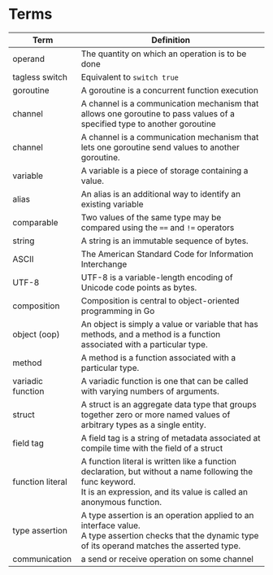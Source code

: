 # Terms


|       Term        |                                                                                     Definition                                                                                      |
| ----------------- | ----------------------------------------------------------------------------------------------------------------------------------------------------------------------------------- |
| operand           | The quantity on which an operation is to be done                                                                                                                                    |
| tagless switch    | Equivalent to `switch true`                                                                                                                                                         |
| goroutine         | A goroutine is a concurrent function execution                                                                                                                                      |
| channel           | A channel is a communication mechanism that allows one goroutine to pass values of a specified type to another goroutine                                                            |
| channel           | A channel is a communication mechanism that lets one goroutine send values to another goroutine.                                                                                    |
| variable          | A variable is a piece of storage containing a value.                                                                                                                                |
| alias             | An alias is an additional way to identify an existing variable                                                                                                                      |
| comparable        | Two values of the same type may be compared using the `==` and `!=` operators                                                                                                       |
| string            | A string is an immutable sequence of bytes.                                                                                                                                         |
| ASCII             | The American Standard Code for Information Interchange                                                                                                                              |
| UTF-8             | UTF-8 is a variable-length encoding of Unicode code points as bytes.                                                                                                                |
| composition       | Composition is central to object-oriented programming in Go                                                                                                                         |
| object (oop)      | An object is simply a value or variable that has methods, and a method is a function associated with a particular type.                                                             |
| method            | A method is a function associated with a particular type.                                                                                                                           |
| variadic function | A variadic function is one that can be called with varying numbers of arguments.                                                                                                    |
| struct            | A struct is an aggregate data type that groups together zero or more named values of arbitrary types as a single entity.                                                            |
| field tag         | A field tag is a string of metadata associated at compile time with the field of a struct                                                                                           |
| function literal  | A function literal is written like a function declaration, but without a name following the func keyword. <br/> It is an expression, and its value is called an anonymous function. |
| type assertion    | A type assertion is an operation applied to an interface value. <br/> A type assertion checks that the dynamic type of its operand matches the asserted type.                       |
| communication     | a send or receive operation on some channel                                                                                                                                         |
